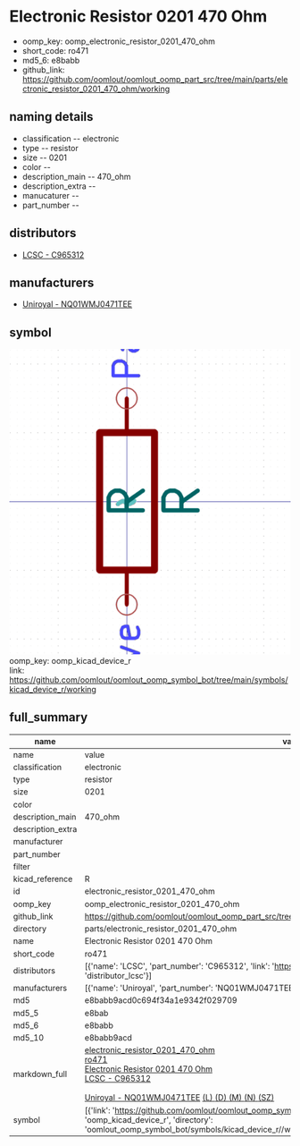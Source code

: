 # Electronic Resistor 0201 470 Ohm

  
* oomp_key: oomp_electronic_resistor_0201_470_ohm 
* short_code: ro471
* md5_6: e8babb  
* github_link: https://github.com/oomlout/oomlout_oomp_part_src/tree/main/parts/electronic_resistor_0201_470_ohm/working  
## naming details
* classification -- electronic
* type -- resistor
* size -- 0201
* color -- 
* description_main -- 470_ohm
* description_extra -- 
* manucaturer -- 
* part_number -- 

## distributors
* [LCSC - C965312](https://lcsc.com/product-detail/C965312.html)  

## manufacturers
* [Uniroyal - NQ01WMJ0471TEE]()  

## symbol

![](symbol/0/working/working_600.png)  
oomp_key: oomp_kicad_device_r  
link: https://github.com/oomlout/oomlout_oomp_symbol_bot/tree/main/symbols/kicad_device_r/working  


## full_summary
| name | value | 
| --- | --- | 
| name | value | 
| classification | electronic | 
| type | resistor | 
| size | 0201 | 
| color |  | 
| description_main | 470_ohm | 
| description_extra |  | 
| manufacturer |  | 
| part_number |  | 
| filter |  | 
| kicad_reference | R | 
| id | electronic_resistor_0201_470_ohm | 
| oomp_key | oomp_electronic_resistor_0201_470_ohm | 
| github_link | https://github.com/oomlout/oomlout_oomp_part_src/tree/main/parts/electronic_resistor_0201_470_ohm/working | 
| directory | parts/electronic_resistor_0201_470_ohm | 
| name | Electronic Resistor 0201 470 Ohm | 
| short_code | ro471 | 
| distributors | [{'name': 'LCSC', 'part_number': 'C965312', 'link': 'https://lcsc.com/product-detail/C965312.html', 'id': 'distributor_lcsc'}] | 
| manufacturers | [{'name': 'Uniroyal', 'part_number': 'NQ01WMJ0471TEE', 'link': '', 'id': 'manufacturer_uniroyal'}] | 
| md5 | e8babb9acd0c694f34a1e9342f029709 | 
| md5_5 | e8bab | 
| md5_6 | e8babb | 
| md5_10 | e8babb9acd | 
| markdown_full | [electronic_resistor_0201_470_ohm](https://github.com/oomlout/oomlout_oomp_part_src/tree/main/parts/electronic_resistor_0201_470_ohm/working)<br>[ro471](https://github.com/oomlout/oomlout_oomp_part_src/tree/main/parts/electronic_resistor_0201_470_ohm/working)<br>[Electronic Resistor 0201 470 Ohm](https://github.com/oomlout/oomlout_oomp_part_src/tree/main/parts/electronic_resistor_0201_470_ohm/working)<br>[LCSC - C965312<br>](https://lcsc.com/product-detail/C965312.html)<br>[Uniroyal - NQ01WMJ0471TEE]() [(L)  ](https://www.lcsc.com/search?q=NQ01WMJ0471TEE)[(D)  ](https://www.digikey.com/en/products?,keywords=NQ01WMJ0471TEE)[(M)  ](https://www.mouser.com/Search/Refine?Keyword=NQ01WMJ0471TEE)[(N)  ](https://www.newark.com/search?st=NQ01WMJ0471TEE)[(SZ)  ](https://so.szlcsc.com/global.html?k=NQ01WMJ0471TEE)<br> | 
| symbol | [{'link': 'https://github.com/oomlout/oomlout_oomp_symbol_bot/tree/main/symbols/kicad_device_r', 'oomp_key': 'oomp_kicad_device_r', 'directory': 'oomlout_oomp_symbol_bot/symbols/kicad_device_r//working/working.kicad_sym'}] | 
